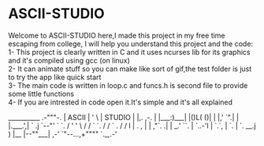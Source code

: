 # ASCII-STUDIO
Welcome to ASCII-STUDIO here,I made this project in my free time escaping from college, I will help you understand this project and the code:
<br/>1- This project is clearly written in C and it uses ncurses lib for its graphics and it's compiled using gcc (on linux)
<br/>2- It can animate stuff so you can make like sort of gif,the test folder is just to try the app like quick start
<br/>3- The main code is written in loop.c and funcs.h is second file to provide some little functions
<br/>4- If you are intrested in code open it.It's simple and it's all explained

<p>
                      __________
            .-"""-.   | ASCII  |
           '       \  | STUDIO |
          |,.  ,-.  | |___:)___|
          |()L( ()| |
          |,'  `".| |
          |.___.',| `
         .j `--"' `  `.
        / '        '   \
       / /          `   `.
      / /            `    .
     / /              l   |
    . ,               |   |
    ,"`.             .|   |
 _.'   ``.          | `..-'l
|       `.`,        |      `.
|         `.    __.j         )
|__        |--""___|      ,-'
   `"--...,+""""   `._,.-' 
</p>
